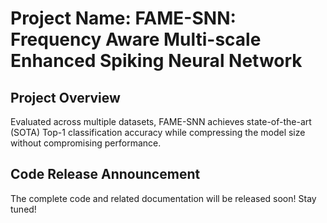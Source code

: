 # Project Name: FAME-SNN: Frequency Aware Multi-scale Enhanced Spiking Neural Network

## Project Overview
Evaluated across multiple datasets, FAME-SNN achieves state-of-the-art (SOTA) Top-1 classification accuracy while compressing the model size without compromising performance.

## Code Release Announcement
The complete code and related documentation will be released soon! Stay tuned!
